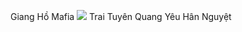 Giang Hồ Mafia
  [![](https://visitcount.itsvg.in/api?id=Phuoc2k9evn&label=VIEW&color=6&icon=5&pretty=false)](https://visitcount.itsvg.in)
  Trai Tuyên Quang 
  Yêu Hân Nguyệt 
  
